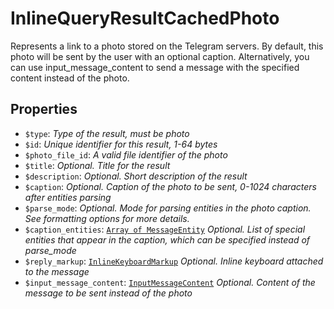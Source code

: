 # InlineQueryResultCachedPhoto	

Represents a link to a photo stored on the Telegram servers. By default, this photo will be sent by the user with an optional caption. Alternatively, you can use input_message_content to send a message with the specified content instead of the photo.	

## Properties	

- `$type`: _Type of the result, must be photo_
- `$id`: _Unique identifier for this result, 1-64 bytes_
- `$photo_file_id`: _A valid file identifier of the photo_
- `$title`: _Optional. Title for the result_
- `$description`: _Optional. Short description of the result_
- `$caption`: _Optional. Caption of the photo to be sent, 0-1024 characters after entities parsing_
- `$parse_mode`: _Optional. Mode for parsing entities in the photo caption. See formatting options for more details._
- `$caption_entities`: [`Array of MessageEntity`](MessageEntity.md) _Optional. List of special entities that appear in the caption, which can be specified instead of parse_mode_
- `$reply_markup`: [`InlineKeyboardMarkup`](InlineKeyboardMarkup.md) _Optional. Inline keyboard attached to the message_
- `$input_message_content`: [`InputMessageContent`](InputMessageContent.md) _Optional. Content of the message to be sent instead of the photo_

